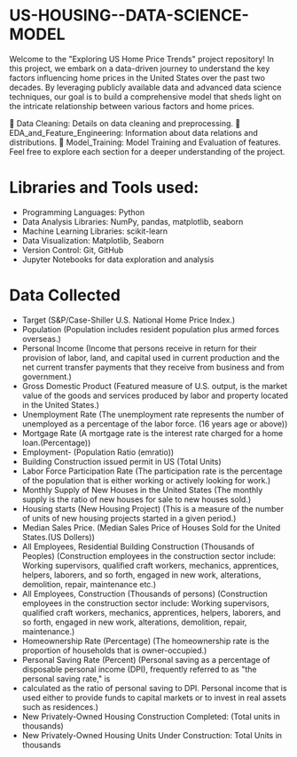 # US-HOUSING--DATA-SCIENCE-MODEL
Welcome to the "Exploring US Home Price Trends" project repository! In this project, we embark on a data-driven journey to understand the key factors influencing home prices in the United States over the past two decades. By leveraging publicly available data and advanced data science techniques, our goal is to build a comprehensive model that sheds light on the intricate relationship between various factors and home prices.

🔗 Data Cleaning: Details on data cleaning and preprocessing.
🔗 EDA_and_Feature_Engineering: Information about data relations and distributions.
🔗 Model_Training: Model Training and Evaluation of features.
Feel free to explore each section for a deeper understanding of the project.

# Libraries and Tools used:
* Programming Languages: Python
* Data Analysis Libraries: NumPy, pandas, matplotlib, seaborn
* Machine Learning Libraries: scikit-learn
* Data Visualization: Matplotlib, Seaborn
* Version Control: Git, GitHub
* Jupyter Notebooks for data exploration and analysis

# Data Collected
* Target (S&P/Case-Shiller U.S. National Home Price Index.)
* Population (Population includes resident population plus armed forces overseas.)
* Personal Income (Income that persons receive in return for their provision of labor, land, and capital used in current production and the net current transfer 
  payments that they receive from business and from government.)
* Gross Domestic Product (Featured measure of U.S. output, is the market value of the goods and services produced by labor and property located in the United 
  States.)
* Unemployment Rate (The unemployment rate represents the number of unemployed as a percentage of the labor force. (16 years age or above))
* Mortgage Rate (A mortgage rate is the interest rate charged for a home loan.(Percentage))
* Employment- (Population Ratio (emratio))
* Building Construction issued permit in US (Total Units)
* Labor Force Participation Rate (The participation rate is the percentage of the population that is either working or actively looking for work.)
* Monthly Supply of New Houses in the United States (The monthly supply is the ratio of new houses for sale to new houses sold.)
* Housing starts (New Housing Project) (This is a measure of the number of units of new housing projects started in a given period.)
* Median Sales Price. (Median Sales Price of Houses Sold for the United States.(US Dollers))
* All Employees, Residential Building Construction (Thousands of Peoples) (Construction employees in the construction sector include: Working supervisors, 
  qualified craft workers, mechanics, apprentices, helpers, laborers, and so forth, engaged in new work, alterations, demolition, repair, maintenance etc.)
* All Employees, Construction (Thousands of persons) (Construction employees in the construction sector include: Working supervisors, qualified craft workers, 
  mechanics, apprentices, helpers, laborers, and so forth, engaged in new work, alterations, demolition, repair, maintenance.)
* Homeownership Rate (Percentage) (The homeownership rate is the proportion of households that is owner-occupied.)
* Personal Saving Rate (Percent) (Personal saving as a percentage of disposable personal income (DPI), frequently referred to as "the personal saving rate," is 
* calculated as the ratio of personal saving to DPI. Personal income that is used either to provide funds to capital markets or to invest in real assets such as 
  residences.)
* New Privately-Owned Housing Construction Completed: (Total units in thousands)
* New Privately-Owned Housing Units Under Construction: Total Units in thousands

